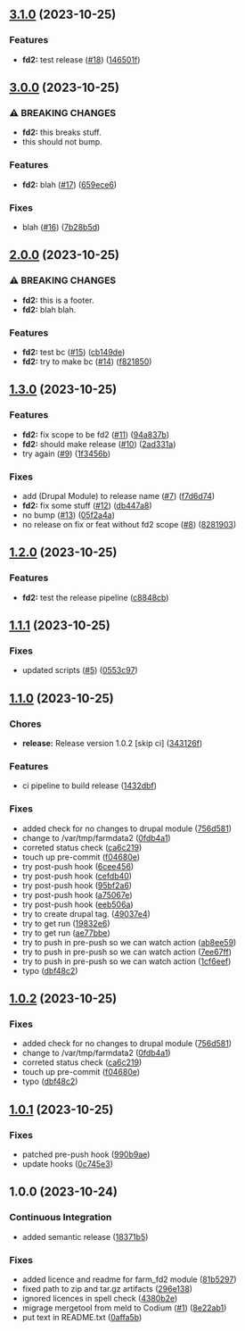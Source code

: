 ## [3.1.0](https://github.com/FarmData2/temp-spike/compare/v3.0.0...v3.1.0) (2023-10-25)


### Features

* **fd2:** test release ([#18](https://github.com/FarmData2/temp-spike/issues/18)) ([146501f](https://github.com/FarmData2/temp-spike/commit/146501fbbfce34b587325167302f14094a6c113c))

## [3.0.0](https://github.com/FarmData2/temp-spike/compare/v2.0.0...v3.0.0) (2023-10-25)


### ⚠ BREAKING CHANGES

* **fd2:** this breaks stuff.
* this should not bump.

### Features

* **fd2:** blah ([#17](https://github.com/FarmData2/temp-spike/issues/17)) ([659ece6](https://github.com/FarmData2/temp-spike/commit/659ece6aef7c50b2ab1da46d58ff38d307c1faa9))


### Fixes

* blah ([#16](https://github.com/FarmData2/temp-spike/issues/16)) ([7b28b5d](https://github.com/FarmData2/temp-spike/commit/7b28b5d4159bac9044d60e8113c60ceb1bfda56d))

## [2.0.0](https://github.com/FarmData2/temp-spike/compare/v1.3.0...v2.0.0) (2023-10-25)


### ⚠ BREAKING CHANGES

* **fd2:** this is a footer.
* **fd2:** blah blah.

### Features

* **fd2:** test bc ([#15](https://github.com/FarmData2/temp-spike/issues/15)) ([cb149de](https://github.com/FarmData2/temp-spike/commit/cb149deaa78276ba93eed265ae8288c429d1760e))
* **fd2:** try to make bc ([#14](https://github.com/FarmData2/temp-spike/issues/14)) ([f821850](https://github.com/FarmData2/temp-spike/commit/f821850e5f2574aeda1e13d0da3ed5811156e156))

## [1.3.0](https://github.com/FarmData2/temp-spike/compare/v1.2.0...v1.3.0) (2023-10-25)


### Features

* **fd2:** fix scope to be fd2 ([#11](https://github.com/FarmData2/temp-spike/issues/11)) ([94a837b](https://github.com/FarmData2/temp-spike/commit/94a837b52fb83221a7527608607bd413d02cb03f))
* **fd2:** should make release ([#10](https://github.com/FarmData2/temp-spike/issues/10)) ([2ad331a](https://github.com/FarmData2/temp-spike/commit/2ad331aa3eeae8ae2909ee0a113907734f8fd24b))
* try again ([#9](https://github.com/FarmData2/temp-spike/issues/9)) ([1f3456b](https://github.com/FarmData2/temp-spike/commit/1f3456b6da27ec752f7147560e4d88ec84226e38))


### Fixes

* add (Drupal Module) to release name ([#7](https://github.com/FarmData2/temp-spike/issues/7)) ([f7d6d74](https://github.com/FarmData2/temp-spike/commit/f7d6d7416cc26edb23de45f9ccd4877f23da25d3))
* **fd2:** fix some stuff ([#12](https://github.com/FarmData2/temp-spike/issues/12)) ([db447a8](https://github.com/FarmData2/temp-spike/commit/db447a8823bedb6e10968b3939f41f74ca43104b))
* no bump ([#13](https://github.com/FarmData2/temp-spike/issues/13)) ([05f2a4a](https://github.com/FarmData2/temp-spike/commit/05f2a4aa1b22ddf243bddd6d5477558fb4f3e602))
* no release on fix or feat without fd2 scope ([#8](https://github.com/FarmData2/temp-spike/issues/8)) ([8281903](https://github.com/FarmData2/temp-spike/commit/8281903f70c93068433d550297a18ff6bdb1b61b))

## [1.2.0](https://github.com/FarmData2/temp-spike/compare/v1.1.1...v1.2.0) (2023-10-25)


### Features

* **fd2:** test the release pipeline ([c8848cb](https://github.com/FarmData2/temp-spike/commit/c8848cbcf4a8d6c71ea85f3e4e74dfb7601e84df))

## [1.1.1](https://github.com/FarmData2/temp-spike/compare/v1.1.0...v1.1.1) (2023-10-25)


### Fixes

* updated scripts ([#5](https://github.com/FarmData2/temp-spike/issues/5)) ([0553c97](https://github.com/FarmData2/temp-spike/commit/0553c970d5f00c303bf752b950e47260c9c5c098))

## [1.1.0](https://github.com/FarmData2/temp-spike/compare/v1.0.1...v1.1.0) (2023-10-25)


### Chores

* **release:** Release version 1.0.2 [skip ci] ([343126f](https://github.com/FarmData2/temp-spike/commit/343126ff1f6f7da4b5788b70e5d286e6c411ea6d))


### Features

* ci pipeline to build release ([1432dbf](https://github.com/FarmData2/temp-spike/commit/1432dbf8e6529381b44ceefdccdd20648924b8c4))


### Fixes

* added check for no changes to drupal module ([756d581](https://github.com/FarmData2/temp-spike/commit/756d5815648b574efddf52ee6deda5718ee6a1c1))
* change to /var/tmp/farmdata2 ([0fdb4a1](https://github.com/FarmData2/temp-spike/commit/0fdb4a1226dd0534401dc16d1f6b3f993b77bc8e))
* correted status check ([ca6c219](https://github.com/FarmData2/temp-spike/commit/ca6c219a25588ba072f7149125682edcf20f1980))
* touch up pre-commit ([f04680e](https://github.com/FarmData2/temp-spike/commit/f04680edd997c847cff76abce1ab53a02703834b))
* try post-push hook ([6cee456](https://github.com/FarmData2/temp-spike/commit/6cee456f8cb822b17345e5882329e6534a25dd98))
* try post-push hook ([cefdb40](https://github.com/FarmData2/temp-spike/commit/cefdb400d502f883c08f9daa2df12e2d90057521))
* try post-push hook ([95bf2a6](https://github.com/FarmData2/temp-spike/commit/95bf2a686a63a6b361a9e6f45525b08946ca16cf))
* try post-push hook ([a75067e](https://github.com/FarmData2/temp-spike/commit/a75067ee80e3efa3bf730537dc133095f78bc6d2))
* try post-push hook ([eeb506a](https://github.com/FarmData2/temp-spike/commit/eeb506af6d1ace0a38572569d57dafaa07b3d6ab))
* try to create drupal tag. ([49037e4](https://github.com/FarmData2/temp-spike/commit/49037e477292fc97ce13fd47a59b4f1d0a82d8a8))
* try to get run ([19832e6](https://github.com/FarmData2/temp-spike/commit/19832e69f4340c42c717b9409bffdad4d279386b))
* try to get run ([ae77bbe](https://github.com/FarmData2/temp-spike/commit/ae77bbeae233d904a57edd4de609bfc455f10cce))
* try to push in pre-push so we can watch action ([ab8ee59](https://github.com/FarmData2/temp-spike/commit/ab8ee59e81b296421758e2951478b596215e30fd))
* try to push in pre-push so we can watch action ([7ee67ff](https://github.com/FarmData2/temp-spike/commit/7ee67ff66ee62ee6ecf36f41d54489f55e364842))
* try to push in pre-push so we can watch action ([1cf6eef](https://github.com/FarmData2/temp-spike/commit/1cf6eef70385d077262e4372f95a6b20841ca1ea))
* typo ([dbf48c2](https://github.com/FarmData2/temp-spike/commit/dbf48c20222878c7c1b31008e1565100c5f4f7f0))

## [1.0.2](https://github.com/FarmData2/temp-spike/compare/v1.0.1...v1.0.2) (2023-10-25)


### Fixes

* added check for no changes to drupal module ([756d581](https://github.com/FarmData2/temp-spike/commit/756d5815648b574efddf52ee6deda5718ee6a1c1))
* change to /var/tmp/farmdata2 ([0fdb4a1](https://github.com/FarmData2/temp-spike/commit/0fdb4a1226dd0534401dc16d1f6b3f993b77bc8e))
* correted status check ([ca6c219](https://github.com/FarmData2/temp-spike/commit/ca6c219a25588ba072f7149125682edcf20f1980))
* touch up pre-commit ([f04680e](https://github.com/FarmData2/temp-spike/commit/f04680edd997c847cff76abce1ab53a02703834b))
* typo ([dbf48c2](https://github.com/FarmData2/temp-spike/commit/dbf48c20222878c7c1b31008e1565100c5f4f7f0))

## [1.0.1](https://github.com/FarmData2/temp-spike/compare/v1.0.0...v1.0.1) (2023-10-25)


### Fixes

* patched pre-push hook ([990b9ae](https://github.com/FarmData2/temp-spike/commit/990b9aedd30ae85473bdc704c321ab5350d83009))
* update hooks ([0c745e3](https://github.com/FarmData2/temp-spike/commit/0c745e37efe2245c2bed99f6f25fc9adc53dd0ff))

## 1.0.0 (2023-10-24)


### Continuous Integration

* added semantic release ([18371b5](https://github.com/FarmData2/temp-spike/commit/18371b57a76cf51f0d34772e300f5c17ef5473e6))


### Fixes

* added licence and readme for farm_fd2 module ([81b5297](https://github.com/FarmData2/temp-spike/commit/81b5297e60cb64b4dc36e5bcc0cdc16a9139cc90))
* fixed path to zip and tar.gz artifacts ([296e138](https://github.com/FarmData2/temp-spike/commit/296e138edbccd1a45eec01642519c5c2c53dced8))
* ignored licences in spell check ([4380b2e](https://github.com/FarmData2/temp-spike/commit/4380b2edb13233e047922d1aafe0cb24ea677288))
* migrage mergetool from meld to Codium ([#1](https://github.com/FarmData2/temp-spike/issues/1)) ([8e22ab1](https://github.com/FarmData2/temp-spike/commit/8e22ab17f6f3860b7380613c3b0d7078281a6cf2))
* put text in README.txt ([0affa5b](https://github.com/FarmData2/temp-spike/commit/0affa5bc37778d88fdd99283ab9e952a71da9e21))
